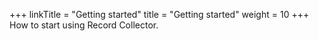 +++
linkTitle = "Getting started"
title = "Getting started"
weight = 10
+++
How to start using Record Collector.